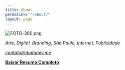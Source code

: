 ```yaml
---
title: About
permalink: "/about/"
layout: page
---
```


![FOTO-300.png](/uploads/FOTO-300.png)

*Arte, Digital, Branding, São Paulo, Internet, Publicidade*

*contato@dudanev.me*

[**Baixar Resumo Completo**](http://bit.ly/2xMQZjN)

